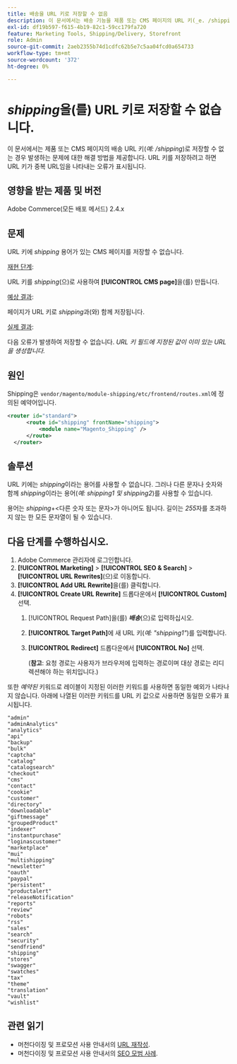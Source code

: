 ```yaml
---
title: 배송을 URL 키로 저장할 수 없음
description: 이 문서에서는 배송 기능을 제품 또는 CMS 페이지의 URL 키(_e. /shipping_)로 저장할 수 없는 문제에 대한 해결 방법을 제공합니다. URL 키를 저장하려고 하면 URL 키가 URL과 중복됨을 나타내는 오류가 표시됩니다.
exl-id: df19b597-f615-4b19-82c1-59cc179fa720
feature: Marketing Tools, Shipping/Delivery, Storefront
role: Admin
source-git-commit: 2aeb2355b74d1cdfc62b5e7c5aa04fcd0a654733
workflow-type: tm+mt
source-wordcount: '372'
ht-degree: 0%

---
```


# _shipping_&#x200B;을(를) URL 키로 저장할 수 없습니다.

이 문서에서는 제품 또는 CMS 페이지의 배송 URL 키(_예: /shipping_)로 저장할 수 없는 경우 발생하는 문제에 대한 해결 방법을 제공합니다. URL 키를 저장하려고 하면 URL 키가 중복 URL임을 나타내는 오류가 표시됩니다.

## 영향을 받는 제품 및 버전

Adobe Commerce(모든 배포 메서드) 2.4.x

## 문제

URL 키에 _shipping_ 용어가 있는 CMS 페이지를 저장할 수 없습니다.

<u>재현 단계</u>:

URL 키를 _shipping_(으)로 사용하여 **[!UICONTROL CMS page]**&#x200B;을(를) 만듭니다.

<u>예상 결과</u>:

페이지가 URL 키로 _shipping_&#x200B;과(와) 함께 저장됩니다.

<u>실제 결과</u>:

다음 오류가 발생하여 저장할 수 없습니다.
*URL 키 필드에 지정된 값이 이미 있는 URL을 생성합니다.*

## 원인

Shipping은 `vendor/magento/module-shipping/etc/frontend/routes.xml`에 정의된 예약어입니다.

```xml
<router id="standard">
      <route id="shipping" frontName="shipping">
          <module name="Magento_Shipping" />
      </route>
  </router>
```

## 솔루션

URL 키에는 _shipping_&#x200B;이라는 용어를 사용할 수 없습니다. 그러나 다른 문자나 숫자와 함께 _shipping_&#x200B;이라는 용어(_예: shipping1 및 shipping2_)를 사용할 수 있습니다.

용어는 _shipping_+&lt;다른 숫자 또는 문자>가 아니어도 됩니다. 길이는 *255*&#x200B;자를 초과하지 않는 한 모든 문자열이 될 수 있습니다.

## 다음 단계를 수행하십시오.

1. Adobe Commerce 관리자에 로그인합니다.
1. **[!UICONTROL Marketing]** > **[!UICONTROL SEO & Search]** > **[!UICONTROL URL Rewrites]**(으)로 이동합니다.
1. **[!UICONTROL Add URL Rewrite]**&#x200B;을(를) 클릭합니다.
1. **[!UICONTROL Create URL Rewrite]** 드롭다운에서 **[!UICONTROL Custom]** 선택.
   1. [!UICONTROL Request Path]을(를) **_배송_**(으)로 입력하십시오.
   1. **[!UICONTROL Target Path]**&#x200B;에 새 URL 키(_예: &quot;shipping1&quot;_)를 입력합니다.
   1. **[!UICONTROL Redirect]** 드롭다운에서 **[!UICONTROL No]** 선택.


      (**참고**: 요청 경로는 사용자가 브라우저에 입력하는 경로이며 대상 경로는 리디렉션해야 하는 위치입니다.)

또한 *예약된* 키워드로 레이블이 지정된 이러한 키워드를 사용하면 동일한 예외가 나타나지 않습니다. 아래에 나열된 이러한 키워드를 URL 키 값으로 사용하면 동일한 오류가 표시됩니다.


```
"admin"
"adminAnalytics"
"analytics"
"api"
"backup"
"bulk"
"captcha"
"catalog"
"catalogsearch"
"checkout"
"cms"
"contact"
"cookie"
"customer"
"directory"
"downloadable"
"giftmessage"
"groupedProduct"
"indexer"
"instantpurchase"
"loginascustomer"
"marketplace"
"mui"
"multishipping"
"newsletter"
"oauth"
"paypal"
"persistent"
"productalert"
"releaseNotification"
"reports"
"review"
"robots"
"rss"
"sales"
"search"
"security"
"sendfriend"
"shipping"
"stores"
"swagger"
"swatches"
"tax"
"theme"
"translation"
"vault"
"wishlist"
```

## 관련 읽기

* 머천다이징 및 프로모션 사용 안내서의 [URL 재작성](https://experienceleague.adobe.com/ko/docs/commerce-admin/marketing/seo/url-rewrites/url-rewrite).
* 머천다이징 및 프로모션 사용 안내서의 [SEO 모범 사례](https://experienceleague.adobe.com/ko/docs/commerce-admin/marketing/seo/seo-overview).
